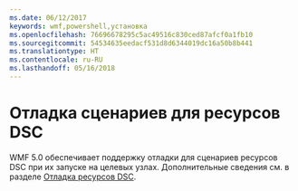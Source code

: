 ```yaml
---
ms.date: 06/12/2017
keywords: wmf,powershell,установка
ms.openlocfilehash: 76696678295c5ac49516c830ced87afcf0a1fb10
ms.sourcegitcommit: 54534635eedacf531d8d6344019dc16a50b8b441
ms.translationtype: HT
ms.contentlocale: ru-RU
ms.lasthandoff: 05/16/2018
---
```

# <a name="dsc-resource-script-debugging"></a>Отладка сценариев для ресурсов DSC

WMF 5.0 обеспечивает поддержку отладки для сценариев ресурсов DSC при их запуске на целевых узлах.
Дополнительные сведения см. в разделе [Отладка ресурсов DSC](https://msdn.microsoft.com/powershell/dsc/debugresource).

